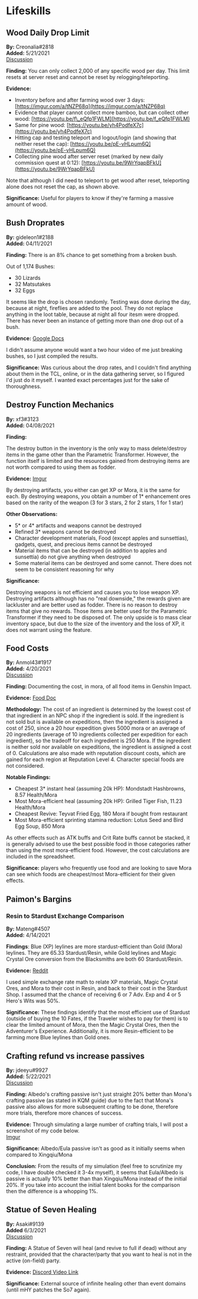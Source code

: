 # Lifeskills

## Wood Daily Drop Limit

**By:** Creonalia\#2818  
**Added:** 5/21/2021  
[Discussion](https://tickettool.xyz/direct?url=https://cdn.discordapp.com/attachments/842601710391787551/845506814519148574/transcript-2k-wood-daily-cap.html)

**Finding:** You can only collect 2,000 of any specific wood per day. This limit resets at server reset and cannot be reset by relogging/teleporting.

**Evidence:**

* Inventory before and after farming wood over 3 days: [https://imgur.com/a/tNZP68q](https://imgur.com/a/tNZP68q)
* Evidence that player cannot collect more bamboo, but can collect other wood: [https://youtu.be/f\_eQfp1FWLM](https://youtu.be/f_eQfp1FWLM) 
* Same for pine wood: [https://youtu.be/yh4PodfeX7c](https://youtu.be/yh4PodfeX7c)
* Hitting cap and testing teleport and logout/login \(and showing that neither reset the cap\): [https://youtu.be/pE-vHLpum6Q](https://youtu.be/pE-vHLpum6Q)
* Collecting pine wood after server reset \(marked by new daily commission quest at 0:12\): [https://youtu.be/9WrYqapBFkU](https://youtu.be/9WrYqapBFkU) 

Note that although I did need to teleport to get wood after reset, teleporting alone does not reset the cap, as shown above.

**Significance:** Useful for players to know if they're farming a massive amount of wood.

## Bush Droprates

**By:** gideleon1\#2188  
**Added:** 04/11/2021

**Finding:** There is an 8% chance to get something from a broken bush.

Out of 1,174 Bushes:

* 30 Lizards
* 32 Matsutakes
* 32 Eggs

It seems like the drop is chosen randomly. Testing was done during the day, because at night, fireflies are added to the pool. They do not replace anything in the loot table, because at night all four itesm were dropped. There has never been an instance of getting more than one drop out of a bush.

**Evidence:** [Google Docs](https://docs.google.com/document/d/1-mopokLcAiOwz9I7NS8LZnmNUhz57RStiXdyYN_yNc8/edit)

I didn't assume anyone would want a two hour video of me just breaking bushes, so I just compiled the results.

**Significance:** Was curious about the drop rates, and I couldn't find anything about them in the TCL, online, or in the data gathering server, so I figured I'd just do it myself. I wanted exact percentages just for the sake of thoroughness.

## Destroy Function Mechanics

**By:** xf3\#3123  
**Added:** 04/08/2021

**Finding:**

The destroy button in the inventory is the only way to mass delete/destroy items in the game other than the Parametric Transformer. However, the function itself is limited and the resources gained from destroying items are not worth compared to using them as fodder.

**Evidence:** [Imgur](https://imgur.com/a/qRB1FWr)

By destroying artifacts, you either can get XP or Mora, it is the same for each. By destroying weapons, you obtain a number of 1\* enhancement ores based on the rarity of the weapon \(3 for 3 stars, 2 for 2 stars, 1 for 1 star\)

**Other Observations:**

* 5\* or 4\* artifacts and weapons cannot be destroyed
* Refined 3\* weapons cannot be destroyed
* Character development materials, Food \(except apples and sunsettias\), gadgets, quest, and precious items cannot be destroyed
* Material items that can be destroyed \(in addition to apples and sunsettia\) do not give anything when destroyed
* Some material items can be destroyed and some cannot. There does not seem to be consistent reasoning for why

**Significance:**

Destroying weapons is not efficient and causes you to lose weapon XP. Destroying artifacts although has no "real downside," the rewards given are lackluster and are better used as fodder. There is no reason to destroy items that give no rewards. Those items are better used for the Parametric Transformer if they need to be disposed of. The only upside is to mass clear inventory space, but due to the size of the inventory and the loss of XP, it does not warrant using the feature.

## Food Costs

**By:** Anmol43\#1917  
**Added:** 4/20/2021  
[Discussion](https://tickettool.xyz/direct?url=https://cdn.discordapp.com/attachments/833731587279028254/834272842425171978/transcript-all-food-cost-calcs.html)

**Finding:** Documenting the cost, in mora, of all food items in Genshin Impact.

**Evidence:** [Food Doc](https://docs.google.com/spreadsheets/d/1Vc7ioD_IH--9b7ZDbj4nPdByS6jTFyHx7jphxXNioz4/edit?usp=sharing)

**Methodology:** The cost of an ingredient is determined by the lowest cost of that ingredient in an NPC shop if the ingredient is sold. If the ingredient is not sold but is available on expeditions, then the ingredient is assigned a cost of 250, since a 20 hour expedition gives 5000 mora or an average of 20 ingredients \(average of 10 ingredients collected per expedition for each ingredient\), so the tradeoff for each ingredient is 250 Mora. If the ingredient is neither sold nor available on expeditions, the ingredient is assigned a cost of 0. Calculations are also made with reputation discount costs, which are gained for each region at Reputation Level 4. Character special foods are not considered.

**Notable Findings:**

* Cheapest 3\* instant heal \(assuming 20k HP\): Mondstadt Hashbrowns, 8.57 Health/Mora
* Most Mora-efficient heal \(assuming 20k HP\): Grilled Tiger Fish, 11.23 Health/Mora
* Cheapest Revive: Teyvat Fried Egg, 180 Mora if bought from restaurant
* Most Mora-efficient sprinting stamina reduction: Lotus Seed and Bird Egg Soup, 850 Mora

As other effects such as ATK buffs and Crit Rate buffs cannot be stacked, it is generally advised to use the best possible food in those categories rather than using the most mora-efficient food. However, the cost calculations are included in the spreadsheet.

**Significance:** players who frequently use food and are looking to save Mora can see which foods are cheapest/most Mora-efficient for their given effects.

## Paimon's Bargins

### Resin to Stardust Exchange Comparison

**By:** Mateng\#4507  
**Added:** 4/14/2021

**Findings**: Blue \(XP\) leylines are more stardust-efficient than Gold \(Mora\) leylines. They are 65.33 Stardust/Resin, while Gold leylines and Magic Crystal Ore conversion from the Blacksmiths are both 60 Stardust/Resin.

**Evidence:** [Reddit](https://www.reddit.com/r/Genshin_Impact/comments/kx4jvr/exchange_rate_math_of_resin_to_stardust_math_post/)

I used simple exchange rate math to relate XP materials, Magic Crystal Ores, and Mora to their cost in Resin, and back to their cost in the Stardust Shop. I assumed that the chance of receiving 6 or 7 Adv. Exp and 4 or 5 Hero's Wits was 50%.

**Significance:** These findings identify that the most efficient use of Stardust \(outside of buying the 10 Fates, if the Traveler wishes to pay for them\) is to clear the limited amount of Mora, then the Magic Crystal Ores, then the Adventurer's Experience. Additionally, it is more Resin-efficient to be farming more Blue leylines than Gold ones.

## Crafting refund vs increase passives

**By:** jdeeyu\#9927  
**Added:** 5/22/2021  
[Discussion](https://tickettool.xyz/direct?url=https://cdn.discordapp.com/attachments/844202218369712199/845490580011352105/transcript-new-albedo-eula-crafting-passive-efficiency-vs-mona-xingqiu.html)

**Finding:** Albedo's crafting passive isn't just straight 20% better than Mona's crafting passive \(as stated in KQM guide\) due to the fact that Mona's passive also allows for more subsequent crafting to be done, therefore more trials, therefore more chances of success.

**Evidence:** Through simulating a large number of crafting trials, I will post a screenshot of my code below.  
[Imgur](https://imgur.com/Fqkpwc2)

**Significance:** Albedo/Eula passive isn't as good as it initially seems when compared to Xingqiu/Mona

**Conclusion:** From the results of my simulation \(feel free to scrutinize my code, I have double checked it 3-4x myself\), it seems that Eula/Albedo is passive is actually 10% better than than Xingqiu/Mona instead of the initial 20%. If you take into account the initial talent books for the comparison then the difference is a whopping 1%.

## Statue of Seven Healing

**By:** Asaki\#9139  
**Added** 6/3/2021  
[Discussion](https://tickettool.xyz/direct?url=https://cdn.discordapp.com/attachments/847359141626118154/849897436956590110/transcript-statue-of-seven-inactive-member-healing.html)

**Finding:** A Statue of Seven will heal \(and revive to full if dead\) without any restraint, provided that the character/party that you want to heal is not in the active \(on-field\) party.

**Evidence:** [Discord Video Link](https://cdn.discordapp.com/attachments/847359141626118154/847360325702909962/video0.mov)

**Significance:** External source of infinite healing other than event domains \(until mHY patches the So7 again\).

